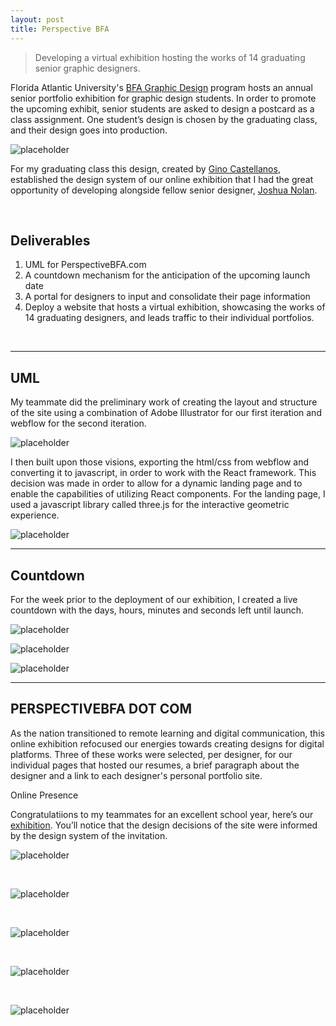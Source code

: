 ```yaml
---
layout: post
title: Perspective BFA
---
```


> Developing a virtual exhibition hosting the works of 14 graduating senior graphic designers.

Florida Atlantic University's [BFA Graphic Design](https://www.fau.edu/artsandletters/vaah/bfa-gd/) program hosts an annual senior portfolio exhibition for graphic design students. In order to promote the upcoming exhibit, senior students are asked to design a postcard as a class assignment. One student’s design is chosen by the graduating class, and their design goes into production. 

![placeholder](/assets/img/pbfa9.png "Large example image")

For my graduating class this design, created by [Gino Castellanos](https://www.behance.net/gcastellanos), established the design system of our online exhibition that I had the great opportunity of developing alongside fellow senior designer, [Joshua Nolan](https://www.behance.net/joshuanolan).

<br/>

## Deliverables

1. UML for PerspectiveBFA.com
2. A countdown mechanism for the anticipation of the upcoming launch date
3. A portal for designers to input and consolidate their page information
4. Deploy a website that hosts a virtual exhibition, showcasing the works of 14 graduating designers, and leads traffic to their individual portfolios.

<br/>

-----

## UML

My teammate did the preliminary work of creating the layout and structure of the site using a combination of Adobe Illustrator for our first iteration and webflow for the second iteration. 

![placeholder](/assets/img/pbfa1.png "Large example image")

I then built upon those visions, exporting the html/css from webflow and converting it to javascript, in order to work with the React framework. This decision was made in order to allow for a dynamic landing page and to enable the capabilities of utilizing React components. For the landing page, I used a javascript library called three.js for the interactive geometric experience.


![placeholder](/assets/img/pbfa10.png "Large example image")


-----

## Countdown

For the week prior to the deployment of our exhibition, I created a live countdown with the days, hours, minutes and seconds left until launch.


![placeholder](/assets/img/pbfa2.png "Large example image") 

![placeholder](/assets/img/pbfa7.png "Large example image") 

![placeholder](/assets/img/pbfa8.png "Large example image") 



-----

## PERSPECTIVEBFA DOT COM

As the nation transitioned to remote learning and digital communication, this online exhibition refocused our energies towards creating designs for digital platforms. Three of these works were selected, per designer, for our individual pages that hosted our resumes, a brief paragraph about the designer and a link to each designer's personal portfolio site.


Online Presence

Congratulatiions to my teammates for an excellent school year, here’s our [exhibition](https://perspectivebfa.com/home/). You’ll notice that the design decisions of the site were informed by the design system of the invitation.  

![placeholder](/assets/img/pbfa.gif "Large example image")

<br/>

![placeholder](/assets/img/pbfa6.png "Large example image")

<br/>

![placeholder](/assets/img/pbfa3.png "Large example image")

<br/>

![placeholder](/assets/img/pbfa4.png "Large example image")

<br/>

![placeholder](/assets/img/pbfa5.png "Large example image")


